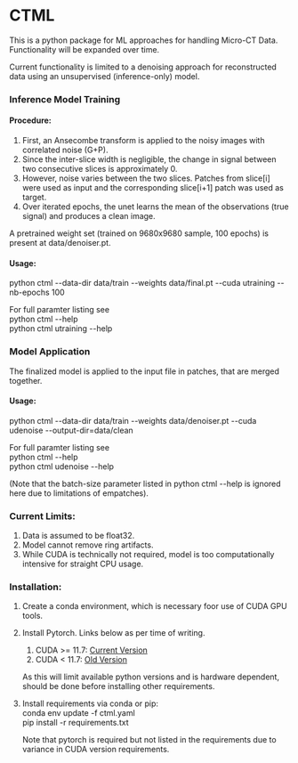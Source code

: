 # CTML

This is a python package for ML approaches for handling Micro-CT Data.  Functionality will be expanded over time.

Current functionality is limited to a denoising approach for reconstructed data using an unsupervised (inference-only) model.

### Inference Model Training
#### Procedure:	
1. First, an Ansecombe transform is applied to the noisy images with correlated noise (G+P).
2. Since the inter-slice width is negligible, the change in signal between two consecutive slices is approximately 0.
3. However, noise varies between the two slices. Patches from slice[i] were used as input and the corresponding slice[i+1] patch was used as target.
4. Over iterated epochs, the unet learns the mean of the observations (true signal) and produces a clean image.
	
A pretrained weight set (trained on 9680x9680 sample, 100 epochs) is present at data/denoiser.pt.

#### Usage:
python ctml --data-dir data/train --weights data/final.pt --cuda utraining --nb-epochs 100

For full paramter listing see  
python ctml --help  
python ctml utraining --help

### Model Application

The finalized model is applied to the input file in patches, that are merged together.

#### Usage:
python ctml --data-dir data/train --weights data/denoiser.pt --cuda udenoise --output-dir=data/clean

For full paramter listing see  
python ctml --help  
python ctml udenoise --help

(Note that the batch-size parameter listed in python ctml --help is ignored here due to limitations of empatches).

### Current Limits:
1. Data is assumed to be float32.
2. Model cannot remove ring artifacts. 
3. While CUDA is technically not required, model is too computationally intensive for straight CPU usage.

### Installation:
1. Create a conda environment, which is necessary foor use of CUDA GPU tools.
2. Install Pytorch.  Links below as per time of writing.
	1. CUDA >= 11.7: [Current Version](https://pytorch.org/get-started/locally/)
	2. CUDA < 11.7: [Old Version](https://pytorch.org/get-started/previous-versions/)

	As this will limit available python versions and is hardware dependent, should be done before installing other requirements.
3. Install requirements via conda or pip:  
	conda env update -f ctml.yaml  
	pip install -r requirements.txt

	Note that pytorch is required but not listed in the requirements due to variance in CUDA version requirements.

